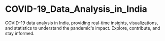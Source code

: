 # COVID-19_Data_Analysis_in_India
COVID-19 data analysis in India, providing real-time insights, visualizations, and statistics to understand the pandemic's impact. Explore, contribute, and stay informed.
